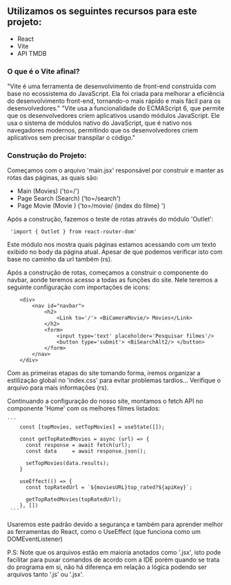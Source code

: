 <h2> Utilizamos os seguintes recursos para este projeto: </h2>
<ul>
  <li>  React    </li>
  <li>  Vite     </li>
  <li>  API TMDB </li>
</ul>

<h3> O que é o Vite afinal? </h3>
  <p>
    "Vite é uma ferramenta de desenvolvimento de front-end construída com base no ecossistema do JavaScript. 
    Ela foi criada para melhorar a eficiência do desenvolvimento front-end, 
    tornando-o mais rápido e mais fácil para os desenvolvedores."
    "Vite usa a funcionalidade do ECMAScript 6, que permite que os desenvolvedores criem aplicativos usando módulos JavaScript.
    Ele usa o sistema de módulos nativo do JavaScript, que é nativo nos navegadores modernos, 
    permitindo que os desenvolvedores criem aplicativos sem precisar transpilar o código."
  </p> 

<h3> Construção do Projeto: </h3>
  <p>
    Começamos com o arquivo 'main.jsx' responsável por construir e manter as rotas das páginas, as quais são: 
  </p>
  <ul>
    <li> Main        (Movies) ('to=/')                         </li>
    <li> Page Search (Search) ('to=/search')                   </li>
    <li> Page Movie  (Movie ) ('to=/movie/ {index do filme} ') </li>
  </ul>
  
  <p> 
    Após a construção, fazemos o teste de rotas através do módulo 'Outlet':
  </p>
    <code> 'import { Outlet } from react-router-dom' </code>
  
  <p> 
    Este módulo nos mostra quais páginas estamos acessando com um texto exibido no body da página atual. 
    Apesar de que podemos verificar isto com base no caminho da url também (rs).
  </p>

  <p>
    Após a construção de rotas, começamos a construir o componente do navbar, aonde teremos acesso a todas as funções do site.
    Nele teremos a seguinte configuração com importações de icons:
  </p>
  
  ```
      <div>
          <nav id="navbar">
              <h2>
                  <Link to='/'> <BiCameraMovie/> Movies</Link>
              </h2>
              <form>
                  <input type='text' placeholder='Pesquisar filmes'/>
                  <button type='submit'> <BiSearchAlt2/> </button>
              </form>
          </nav>
      </div>
   ```

  <p>
    Com as primeiras etapas do site tomando forma, iremos organizar a estilização global no 'index.css' para evitar problemas tardios...
    Verifique o arquivo para mais informações (rs).
  </p>

  <p>
    Continuando a configuração do nosso site, montamos o fetch API no componente 'Home' com os melhores filmes listados: 
  </p>
  
    ```
        const [topMovies, setTopMovies] = useState([]);
      
        const getTopRatedMovies = async (url) => {
          const response = await fetch(url);
          const data     = await response.json();
      
          setTopMovies(data.results);
        }
      
        useEffect(() => {
          const topRatedUrl = `${moviesURL}top_rated?${apiKey}`;
      
          getTopRatedMovies(topRatedUrl);
        }, [])
     ```

  <p>
    Usaremos este padrão devido a segurança e também para aprender melhor as ferramentas do React, como o UseEffect (que funciona como um DOMEventListener)
  </p>
P.S: Note que os arquivos estão em maioria anotados como '.jsx', isto pode facilitar para puxar comandos de acordo com a IDE 
porém quando se trata do programa em si, não há diferença em relação a lógica podendo ser arquivos tanto '.js' ou '.jsx'.
